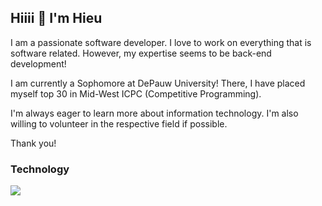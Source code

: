 ## Hiiii 👋 I'm Hieu
I am a passionate software developer. I love to work on everything that is software related. However, my expertise seems to be back-end development!

I am currently a Sophomore at DePauw University! There, I have placed myself top 30 in Mid-West ICPC (Competitive Programming).

I'm always eager to learn more about information technology. I'm also willing to volunteer in the respective field if possible.

Thank you!

### Technology
![](https://go-skill-icons.vercel.app/api/icons?i=aws,azure,angular,react,flutter,dotnet,sqlserver,typescript,cs,aspnet&perline=10)

<!--
**akisurils/akisurils** is a ✨ _special_ ✨ repository because its `README.md` (this file) appears on your GitHub profile.

Here are some ideas to get you started:

- 🔭 I’m currently working on ...
- 🌱 I’m currently learning ...
- 👯 I’m looking to collaborate on ...
- 🤔 I’m looking for help with ...
- 💬 Ask me about ...
- 📫 How to reach me: ...
- 😄 Pronouns: ...
- ⚡ Fun fact: ...
-->
